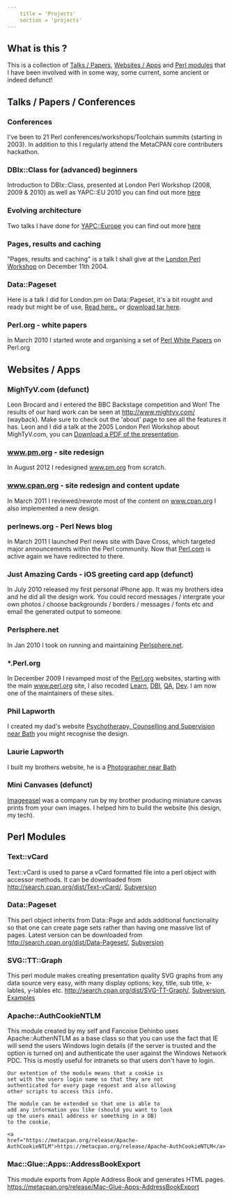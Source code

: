 ```yaml
---
	title = 'Projects'
	section = 'projects'
---
```


## What is this ?
	
This is a collection of <a href="#talks-papers">Talks / Papers</a>, <a href="#websites-apps">Websites / Apps</a> and <a href="#perl-modules">Perl modules</a> 
that I have been involved with in some way, some current, some ancient or indeed defunct!

## Talks / Papers / Conferences

### Conferences

I've been to <a href="http://act.yapc.eu/lpw2018/user/257"></a>21 Perl conferences/workshops/Toolchain summits (starting in 2003)</a>. In addition to this I regularly attend the MetaCPAN core contributers hackathon.

### DBIx::Class for (advanced) beginners
	
Introduction to DBIx::Class, presented at London Perl Workshop (2008, 2009 &amp; 2010) as well as YAPC::EU 2010  you can find out more <a href="/projects/dbic/">here</a>

### Evolving architecture
	
Two talks I have done for <a href="http://www.yapceurope.org/">YAPC::Europe</a> you can find out more <a href="/projects/ea/">here</a>

### Pages, results and caching
	
"Pages, results and caching" is a talk I shall give at the <a href="http://london.pm.org/lpw/">London Perl Workshop</a> on December 11th 2004.


### Data::Pageset
	
Here is a talk I did for London.pm on Data::Pageset, it's
	a bit rought and ready but might be of use, <a
	href="/projects/Data_Pageset_Talk/">Read here..</a> or
	<a href="/projects/Data_Pageset_Talk/dp.tar">download tar here</a>.

### Perl.org - white papers
    
In March 2010 I started wrote and organising a set of <a href= "http://www.perl.org/about/whitepapers/">Perl White Papers</a> on Perl.org
    

## Websites / Apps


### MighTyV.com (defunct)
	
Leon Brocard and I entered the BBC Backstage competition and Won!
The results of our hard work can be seen at <a href="https://web.archive.org/web/20140215235448/http://www.mightyv.com/">http://www.mightyv.com/ (wayback)</a>. Make sure to check out the 'about' page to see all the features it has. Leon and I did a talk at the 2005 London Perl Workshop about MighTyV.com,
you can <a href="mightyv.pdf">Download a PDF of the presentation</a>.



### www.pm.org - site redesign
    
In August 2012 I redesigned  <a href="http://www.pm.org/">www.pm.org</a> from scratch.

### www.cpan.org - site redesign and content update
    
In March 2011 I reviewed/rewrote most of the content on <a href="http://www.cpan.org/">www.cpan.org</a> I also
implemented a new design.

### perlnews.org - Perl News blog

In March 2011 I launched Perl news</a> site with Dave Cross, which targeted
major announcements within the Perl community. Now that <a href="https://www.perl.com/">Perl.com</a> is active again we have redirected to there.
    


### Just Amazing Cards - iOS greeting card app (defunct)

In July 2010 released my first personal iPhone app. It was my brothers idea and he did all the design work. You could record messages / intergrate your own photos / choose
backgrounds / borders / messages / fonts etc and email the generated output to someone.


### Perlsphere.net
    
In Jan 2010 I took on running and maintaining <a href="http://perlsphere.net/">Perlsphere.net</a>.

### *.Perl.org
    
In December 2009 I revamped most of the <a href="http://www.perl.org">Perl.org</a> websites, starting with the main <a href="http://www.perl.org/">www.perl.org</a> site,
        I also recoded <a href="http://learn.perl.org/">Learn</a>, <a href="http://dbi.perl.org/">DBI</a>, <a href="http://qa.perl.org/">QA</a>, <a href="http://dev.perl.org/">Dev</a>.
		I am now one of the maintainers of these sites.

### Phil Lapworth
	
I created my dad's website <a href="http://www.murhill.com/">Psychotherapy, Counselling and Supervision near Bath</a> you might recognise the design.


### Laurie Lapworth
	
I built my brothers website, he is a <a href="http://www.laurielapworth.com/">Photographer near Bath</a>


### Mini Canvases (defunct)

<a href="http://www.imageeasel.com/">Imageeasel</a> was
a company run by my brother producing miniature canvas
prints from your own images. I helped him to build
the website (his design, my tech).        

## Perl Modules

### Text::vCard
	
Text::vCard is used to parse a vCard
	formatted file into a perl object with accessor methods.
	It can be downloaded from <a
	href="http://search.cpan.org/dist/Text-vCard/">http://search.cpan.org/dist/Text-vCard/</a>, <a href="http://code.google.com/p/llap/source/browse">Subversion</a>


### Data::Pageset
	
This perl object inherits from Data::Page and adds additional functionality
	so that one can create page sets rather than having one massive list
	of pages. Latest version can be downloaded from <a href="http://search.cpan.org/dist/Data-Pageset/">http://search.cpan.org/dist/Data-Pageset/</a>, <a
	href="http://code.google.com/p/llap/source/browse">Subversion</a>
	
### SVG::TT::Graph
	
This perl module makes creating presentation quality SVG graphs
	from any data source very easy, with many display options;
	key, title, sub title, x-lables, y-lables etc. <a href="http://search.cpan.org/dist/SVG-TT-Graph/">http://search.cpan.org/dist/SVG-TT-Graph/</a>, <a
	href="http://code.google.com/p/llap/source/browse">Subversion</a>, <a href="/projects/SVG-TT-Graph/">Examples</a>


	
### Apache::AuthCookieNTLM
	
This module created by my self and Fancoise Dehinbo
	uses Apache::AuthenNTLM as a base class so that you can
	use the fact that IE will send the users Windows login
	details (if the server is trusted and the option is
	turned on) and authenticate the user against the Windows
	Network PDC. This is mostly useful for intranets
	so that users don't have to login.

	Our extention of the module means that a cookie is
	set with the users login name so that they are not
	authenticated for every page request and also allowing
	other scripts to access this info.

	The module can be extended so that one is able to
	add any information you like (should you want to look
	up the users email address or something in a DB)
	to the cookie.

	<a
	href="https://metacpan.org/release/Apache-AuthCookieNTLM">https://metacpan.org/release/Apache-AuthCookieNTLM</a>


### Mac::Glue::Apps::AddressBookExport
	
This module exports from Apple Address Book and generates HTML
	pages. <a href="https://metacpan.org/release/Mac-Glue-Apps-AddressBookExport">https://metacpan.org/release/Mac-Glue-Apps-AddressBookExport</a>	
